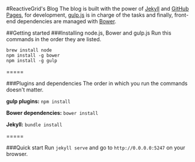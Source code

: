 #ReactiveGrid's Blog
The blog is built with the power of [Jekyll](http://jekyllrb.com/) and [GitHub Pages](http://pages.github.com/), for development, [gulp.js](http://gulpjs.com/) is in charge of the tasks and finally, front-end dependencies are managed with [Bower](http://bower.io/).

##Getting started
###Installing node.js, Bower and gulp.js
Run this commands in the order they are listed.

```
brew install node
npm install -g bower
npm install -g gulp
```

=====

###Plugins and dependencies
The order in which you run the commands doesn't matter.

**gulp plugins:** ``` npm install ```

**Bower dependencies:** ``` bower install ```

**Jekyll:** ``` bundle install ```

=====

###Quick start
Run ```jekyll serve``` and go to ```http://0.0.0.0:5247``` on your browser.
